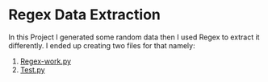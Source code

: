 # Regex Data Extraction
In this Project I generated some random data then I used Regex to extract it differently. I ended up creating two files for that namely:<br>
1. [Regex-work.py](https://github.com/N-SilverJr/alu_regex-data-extraction-N-Silverjr-/blob/main/Regex-work.py)
2. [Test.py]()
